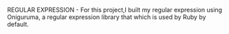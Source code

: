 REGULAR EXPRESSION - For this project,I built my regular expression using Oniguruma, a regular expression library that which is used by Ruby by default. 
